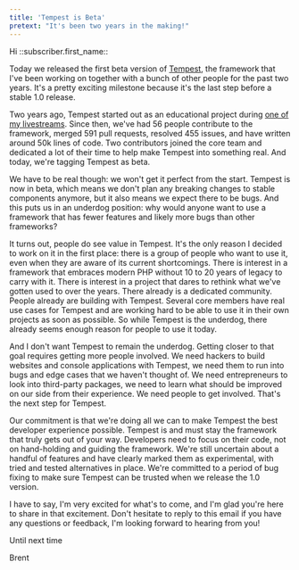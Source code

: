 ```yaml
---
title: 'Tempest is Beta'
pretext: "It's been two years in the making!"
---
```


Hi ::subscriber.first_name::

Today we released the first beta version of [Tempest](https://tempestphp.com/), the framework that I've been working on together with a bunch of other people for the past two years. It's a pretty exciting milestone because it's the last step before a stable 1.0 release.

Two years ago, Tempest started out as an educational project during [one of my livestreams](https://www.youtube.com/watch?v=MiD8n_tJLh0). Since then, we've had 56 people contribute to the framework, merged 591 pull requests, resolved 455 issues, and have written around 50k lines of code. Two contributors joined the core team and dedicated a lot of their time to help make Tempest into something real. And today, we're tagging Tempest as beta.

We have to be real though: we won't get it perfect from the start. Tempest is now in beta, which means we don't plan any breaking changes to stable components anymore, but it also means we expect there to be bugs. And this puts us in an underdog position: why would anyone want to use a framework that has fewer features and likely more bugs than other frameworks?

It turns out, people do see value in Tempest. It's the only reason I decided to work on it in the first place: there is a group of people who want to use it, even when they are aware of its current shortcomings. There is interest in a framework that embraces modern PHP without 10 to 20 years of legacy to carry with it. There is interest in a project that dares to rethink what we've gotten used to over the years. There already is a dedicated community. People already are building with Tempest. Several core members have real use cases for Tempest and are working hard to be able to use it in their own projects as soon as possible. So while Tempest is the underdog, there already seems enough reason for people to use it today.

And I don't want Tempest to remain the underdog. Getting closer to that goal requires getting more people involved. We need hackers to build websites and console applications with Tempest, we need them to run into bugs and edge cases that we haven't thought of. We need entrepreneurs to look into third-party packages, we need to learn what should be improved on our side from their experience. We need people to get involved. That's the next step for Tempest.

Our commitment is that we're doing all we can to make Tempest the best developer experience possible. Tempest is and must stay the framework that truly gets out of your way. Developers need to focus on their code, not on hand-holding and guiding the framework. We're still uncertain about a handful of features and have clearly marked them as experimental, with tried and tested alternatives in place. We're committed to a period of bug fixing to make sure Tempest can be trusted when we release the 1.0 version.

I have to say, I'm very excited for what's to come, and I'm glad you're here to share in that excitement. Don't hesitate to reply to this email if you have any questions or feedback, I'm looking forward to hearing from you!

Until next time

Brent